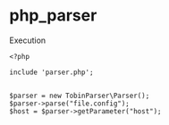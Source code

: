 # php_parser

Execution


```shell
<?php

include 'parser.php';


$parser = new TobinParser\Parser();
$parser->parse("file.config");
$host = $parser->getParameter("host");
